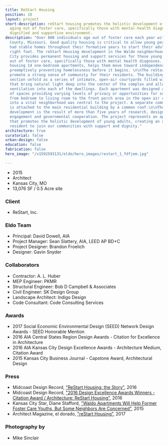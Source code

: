 ```yaml
---
title: ReStart Housing
position: 18
layout: project
short-description: reStart housing promotes the holistic development of young adults
  aging out of foster care, specifically those with mental-health diagnoses, in a
  dignified and supportive environment.
description: "Over 800 individuals age out of foster care each year within Jackson
  County, Missouri. Good quality housing is critical to allow young persons who haven’t
  had stable homes throughout their formative years to start their adult life on the
  right foot. The reStart Housing development in the Waldo neighborhood of Kansas
  City provides permanent housing and support services for these young adults aging
  out of foster care, specifically those with mental health diagnoses. The project,
  housing 14 one-bedroom apartments, helps them move toward independence and self-sufficiency,
  preemptively preventing homelessness before it begins. \n\nThe reStart apartments
  promote a strong sense of community for their residents. The building’s plan and
  section unfold as a series of intimate, open-air courtyards filled with sunlight
  that bring natural light deep into the center of the complex and allow cross-breeze
  ventilation into each of the dwellings. Each apartment was designed as a series
  of spaces providing varying levels of privacy or opportunities for social interaction,
  from bedroom to living room to the front porch area in the open air courtyard. Integration
  into a vital neighborhood was central to the project. A separate community building
  is attached to the main residential building by a common roof.\n\nThe reStart Housing
  development is the result of more than five years of research, design, community
  engagement and governmental cooperation. The project represents an apartment complex
  that promotes the holistic development of young adults, creating an avenue for each
  resident to join our communities with support and dignity."
architecture: true
curatorial: false
urban-design: false
education: false
fabrication: false
hero_image: "/v1592593131/eldo/hero_images/restart_1_fdfjem.jpg"

---
```

- 2015
- Architect
- Kansas City, MO
- 13,076 SF / 0.5 Acre site

### Client
- ReStart, Inc.

### Eldo Team
- Principal: David Dowell, AIA
- Project Manager: Sean Slattery, AIA, LEED AP BD+C
- Project Designer: Brandon Froelich
- Designer: Gavin Snyder

### Collaborators
- Contractor: A. L. Huber
- MEP Engineer: PKMR
- Structural Engineer: Bob D Campbell & Associates
- Civil Engineer: SK Design Group
- Landscape Architect: Indigo Design
- Code Consultant: Code Consulting Services

### Awards
- 2017 Social Economic Environmental Design (SEED) Network Design Awards - SEED Honorable Mention
- 2016 AIA Central States Region Design Awards - Citation for Excellence in Architecture
- 2016 AIA Kansas City Design Excellence Awards - Architecture Medium, Citation Award
- 2015 Kansas City Business Journal - Capstone Award, Architectural Design

### Press
- Midcoast Design Record, ["ReStart Housing: the Story"](http://www.midcoastrecord.com/restart-housing "ReStart Housing: the Story"), 2016
- Midcoast Design Record, ["2016 Design Excellence Awards Winners - Citation Award / Architecture: ReStart Housing"](http://www.midcoastrecord.com/design-awards-restart "2016 Design Excellence Awards Winners - Citation Award / Architecture: ReStart Housing"), 2016
- Kansas City Star, Diane Stafford, ["Waldo Apartments Will Help Former Foster Care Youths, But Some Neighbors Are Concerned"](https://www.kansascity.com/news/business/article9612272.html "Waldo Apartments Will Help Former Foster Care Youths, But Some Neighbors Are Concerned"), 2015
- Architect Magazine, el dorado, ["reStart Housing"](https://www.architectmagazine.com/project-gallery/restart-housing "reStart Housing"), 2017

### Photography by
- Mike Sinclair